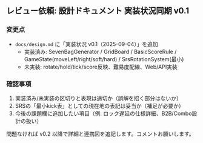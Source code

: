 ## レビュー依頼: 設計ドキュメント 実装状況同期 v0.1

### 変更点
- `docs/design.md` に「実装状況 v0.1（2025-09-04）」を追加
  - 実装済み: SevenBagGenerator / GridBoard / BasicScoreRule / GameState(moveLeft/right/soft/hard) / SrsRotationSystem(最小)
  - 未実装: rotate/hold/tick/score反映、難易度配線、Web/API実装

### 確認事項
1. 実装済み/未実装の区切りと表現は適切か（誤解を招く部分はないか）
2. SRSの「最小kick表」としての現在地の表記は妥当か（補足が必要か）
3. 今後の課題欄に追加したい項目（例: ロック遅延の仕様詳細、B2B/Combo設計の扱い）

問題なければ v0.2 以降で詳細と連携図を追記します。コメントお願いします。
